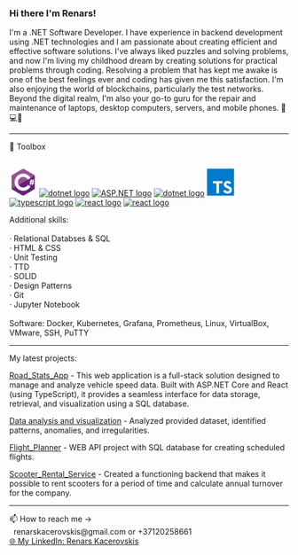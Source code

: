 ### Hi there I'm Renars!

I'm a .NET Software Developer. I have experience in backend development using .NET technologies and I am passionate about creating efficient and effective software solutions.
I've always liked puzzles and solving problems, and now I'm living my childhood dream by creating solutions for practical problems through coding. Resolving a problem that has kept me awake is one of the best feelings ever and coding has given me this satisfaction.
I'm also enjoying the world of blockchains, particularly the test networks. </br>
Beyond the digital realm, I'm also your go-to guru for the repair and maintenance of laptops, 
desktop computers, servers, and mobile phones. 
🔧💻📱

<hr></hr>
🧰 Toolbox</br>
<br><p dir="auto"><a target="_blank" rel="noopener noreferrer nofollow" href="https://raw.githubusercontent.com/devicons/devicon/7a4ca8aa871d6dca81691e018d31eed89cb70a76/icons/csharp/csharp-original.svg"><img src="https://raw.githubusercontent.com/devicons/devicon/7a4ca8aa871d6dca81691e018d31eed89cb70a76/icons/csharp/csharp-original.svg" alt="csharp logo" width="50px" style="max-width: 100%;"></a> <a target="_blank" rel="noopener noreferrer nofollow" href="https://dejanstojanovic.net/media/131809/1x1.png"><img src="https://dejanstojanovic.net/media/131809/1x1.png" alt="dotnet logo" width="50px" style="max-width: 100%;"></a> 
   <a target="_blank" rel="noopener noreferrer nofollow" href="https://learnosmart.com/Content/images/courses/asp-net-core.png"><img src="https://learnosmart.com/Content/images/courses/asp-net-core.png" alt="ASP.NET logo" width="50px" style="max-width: 100%;"></a>
  <a target="_blank" rel="noopener noreferrer nofollow" href="https://static.javatpoint.com/tutorial/webapi/images/web-api-tutorial.png"><img src="https://static.javatpoint.com/tutorial/webapi/images/web-api-tutorial.png" alt="dotnet logo" width="50px" style="max-width: 100%;"></a>
  <a target="_blank" rel="noopener noreferrer nofollow" href="https://raw.githubusercontent.com/devicons/devicon/7a4ca8aa871d6dca81691e018d31eed89cb70a76/icons/typescript/typescript-original.svg"><img src="https://raw.githubusercontent.com/devicons/devicon/7a4ca8aa871d6dca81691e018d31eed89cb70a76/icons/typescript/typescript-original.svg" alt="typescript logo" width="50px" style="max-width: 100%;"></a>
   <a target="_blank" rel="noopener noreferrer nofollow" href="https://upload.wikimedia.org/wikipedia/commons/thumb/9/99/Unofficial_JavaScript_logo_2.svg/800px-Unofficial_JavaScript_logo_2.svg.png"><img src="https://upload.wikimedia.org/wikipedia/commons/thumb/9/99/Unofficial_JavaScript_logo_2.svg/800px-Unofficial_JavaScript_logo_2.svg.png" alt="typescript logo" width="50px" style="max-width: 100%;"></a>
   <a target="_blank" rel="noopener noreferrer nofollow" href="https://diegomariano.com/wp-content/uploads/2021/06/react-logo.png"><img src="https://diegomariano.com/wp-content/uploads/2021/06/react-logo.png" alt="react logo" width="50px" style="max-width: 100%;"></a>
 <a target="_blank" rel="noopener noreferrer nofollow" href="https://upload.wikimedia.org/wikipedia/commons/thumb/9/95/Vue.js_Logo_2.svg/1200px-Vue.js_Logo_2.svg.png"><img src="https://upload.wikimedia.org/wikipedia/commons/thumb/9/95/Vue.js_Logo_2.svg/1200px-Vue.js_Logo_2.svg.png" alt="react logo" width="50px" style="max-width: 100%;"></a></p>

Additional skills: </br>
<br>
· Relational Databses & SQL </br>
· HTML & CSS </br>
· Unit Testing </br>
· TTD </br>
· SOLID </br>
· Design Patterns </br>
· Git</br>
· Jupyter Notebook</br>
</br>
Software: 
Docker, Kubernetes, Grafana, Prometheus,
Linux, VirtualBox, VMware, SSH, PuTTY

<hr></hr>

My latest projects:

<a href="https://github.com/kachers/Road_stats">Road_Stats_App</a> - This web application is a full-stack solution designed to manage and analyze vehicle speed data. Built with ASP.NET Core and React (using TypeScript), it provides a seamless interface for data storage, retrieval, and visualization using a SQL database.

<a href="https://github.com/kachers/Data_analysis">Data analysis and visualization</a> - Analyzed provided dataset, identified patterns, anomalies, and irregularities.

<a href="https://github.com/kachers/FlightPlanner">Flight_Planner</a> - WEB API project with SQL database for creating scheduled flights.

<a href="https://github.com/kachers/Codelex-uzd/tree/Tests/csharp-basics/exercises/Tests/Tests/ScooterRental">Scooter_Rental_Service</a> - Created a functioning backend that makes it possible to rent scooters for a period of time and calculate annual turnover for the company.

<hr></hr>
📫 How to reach me -> </br> 
  &nbsp; renarskacerovskis@gmail.com or +37120258661</br>
<a class="heading-link" href="#globe_with_meridians-my-linkedin-linkedin">🌐 My LinkedIn: </a><a href="https://www.linkedin.com/in/renarskacerovskis/" rel="nofollow">Renars Kacerovskis</a>


<!--

Here are some ideas to get you started:

- 🔭 I’m currently working on ...
- 🌱 I’m currently learning ...
- 👯 I’m looking to collaborate on ...
- 🤔 I’m looking for help with ...
- 💬 Ask me about ...
- 📫 How to reach me: ...
- 😄 Pronouns: ...
- ⚡ Fun fact: ...
-->
